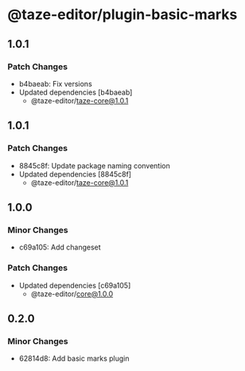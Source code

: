 # @taze-editor/plugin-basic-marks

## 1.0.1

### Patch Changes

- b4baeab: Fix versions
- Updated dependencies [b4baeab]
  - @taze-editor/taze-core@1.0.1

## 1.0.1

### Patch Changes

- 8845c8f: Update package naming convention
- Updated dependencies [8845c8f]
  - @taze-editor/taze-core@1.0.1

## 1.0.0

### Minor Changes

- c69a105: Add changeset

### Patch Changes

- Updated dependencies [c69a105]
  - @taze-editor/core@1.0.0

## 0.2.0

### Minor Changes

- 62814d8: Add basic marks plugin
